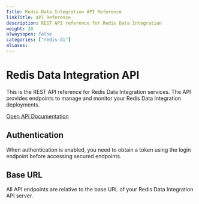 ```yaml
---
Title: Redis Data Integration API Reference
linkTitle: API Reference
description: REST API reference for Redis Data Integration
weight: 20
alwaysopen: false
categories: ["redis-di"]
aliases:
---
```


# Redis Data Integration API

This is the REST API reference for Redis Data Integration services.
The API provides endpoints to manage and monitor your Redis Data Integration deployments.

[Open API Documentation](./api/index.html)

## Authentication

When authentication is enabled, you need to obtain a token using the login endpoint before accessing secured endpoints.

## Base URL

All API endpoints are relative to the base URL of your Redis Data Integration API server.
